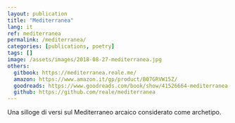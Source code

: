 ```yaml
---
layout: publication
title: "Mediterranea"
lang: it
ref: mediterranea
permalink: /mediterranea/
categories: [publications, poetry]
tags: []
image: /assets/images/2018-08-27-mediterranea.jpg
others:
  gitbook: https://mediterranea.reale.me/
  amazon: https://www.amazon.it/gp/product/B07GRVW15Z/
  goodreads: https://www.goodreads.com/book/show/41526664-mediterranea
  github: https://github.com/reale/mediterranea
---
```


Una silloge di versi sul Mediterraneo arcaico considerato come archetipo.
